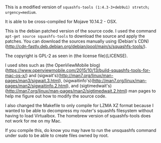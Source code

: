 This is a modified version of `squashfs-tools (1:4.3-3+deb9u1) stretch; urgency=medium`.

It is able to be cross-compiled for Mojave 10.14.2 - OSX.

This is the debian patched version of the source code. I used the command `apt-get source squashfs-tools` to download the source and apply the patches. You can download the sources manually using (Debian's CDN)(http://cdn-fastly.deb.debian.org/debian/pool/main/s/squashfs-tools/).

The copyright is GPL-2 as seen in (the license file)(LICENSE).

I used sites such as (the OpenViewMobile blog)(https://www.openviewmobile.com/2015/10/13/build-squashfs-tools-for-mac-os-x/) and (sigwait's)(http://man7.org/linux/man-pages/man3/sigwait.3.html), (sigwaitinfo's)(http://man7.org/linux/man-pages/man2/sigwaitinfo.2.html), and (sigtimedwait's)(http://man7.org/linux/man-pages/man2/sigtimedwait.2.html) man pages to help me figure out how to modify the source code.

I also changed the Makefile to only compile for LZMA XZ format because I wanted to be able to decompress my router's squashfs filesystem without having to load Virtualbox. The homebrew version of squashfs-tools does not work for me on my Mac.

If you compile this, do know you may have to run the unsquashfs command under sudo to be able to create files owned by root.